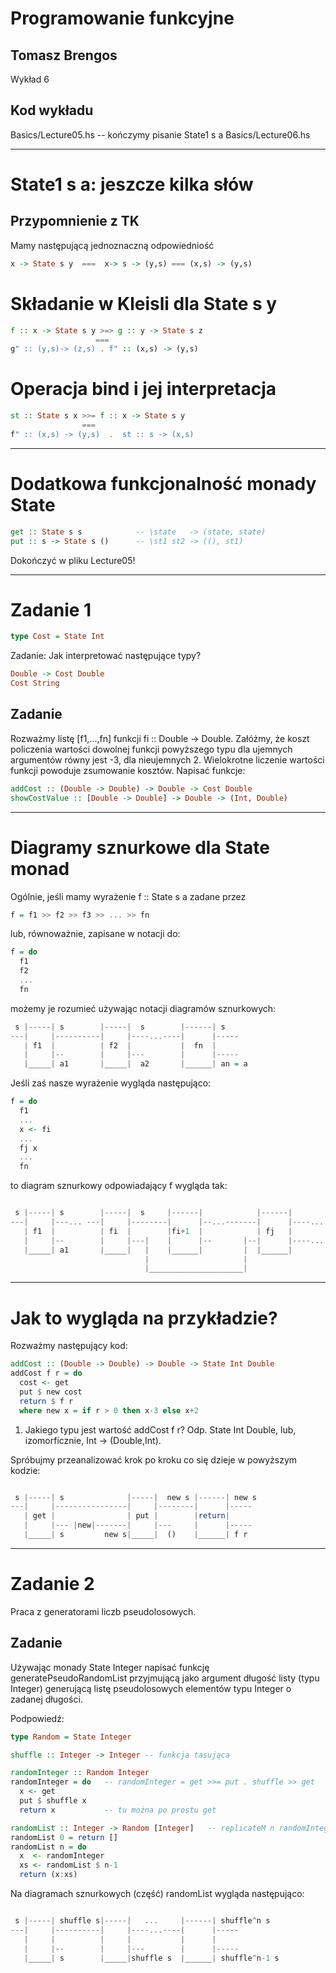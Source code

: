 # Programowanie funkcyjne

## Tomasz Brengos

Wykład 6


## Kod wykładu 
Basics/Lecture05.hs -- kończymy pisanie State1 s a
Basics/Lecture06.hs

---

# State1 s a: jeszcze kilka słów

## Przypomnienie z TK
Mamy następującą jednoznaczną odpowiedniość
```haskell
x -> State s y  ===  x-> s -> (y,s) === (x,s) -> (y,s)
```

# Składanie w Kleisli dla State s y
```haskell
f :: x -> State s y >=> g :: y -> State s z   
                   === 
g" :: (y,s)-> (z,s) . f" :: (x,s) -> (y,s)
```

# Operacja bind i jej interpretacja
```haskell
st :: State s x >>= f :: x -> State s y
                ===
f" :: (x,s) -> (y,s)  .  st :: s -> (x,s)  
```

---


# Dodatkowa funkcjonalność monady State

```haskell
get :: State s s            -- \state   -> (state, state)
put :: s -> State s ()      -- \st1 st2 -> ((), st1) 
```
Dokończyć w pliku Lecture05!

---

# Zadanie 1

```haskell
type Cost = State Int
```

Zadanie: Jak interpretować następujące typy?
```haskell
Double -> Cost Double
Cost String
```

## Zadanie
Rozważmy listę [f1,...,fn] funkcji fi :: Double -> Double. Załóżmy, że 
koszt policzenia wartości dowolnej funkcji powyższego typu dla ujemnych argumentów 
równy jest -3, dla nieujemnych 2. Wielokrotne liczenie wartości funkcji powoduje zsumowanie 
kosztów. Napisać funkcje:
```haskell
addCost :: (Double -> Double) -> Double -> Cost Double
showCostValue :: [Double -> Double] -> Double -> (Int, Double)
```

---

# Diagramy sznurkowe dla State monad

Ogólnie, jeśli mamy wyrażenie f :: State s a zadane przez
```haskell
f = f1 >> f2 >> f3 >> ... >> fn
```

lub, równoważnie, zapisane w notacji do:
```haskell
f = do
  f1
  f2
  ...
  fn
```

możemy je rozumieć używając notacji diagramów sznurkowych:
```haskell
 s |-----| s        |-----|  s        |------| s
---|     |----------|     |----...----|      |-----
   | f1  |          | f2  |           |  fn  |
   |     |--        |     |---        |      |-----
   |_____| a1       |_____|  a2       |______| an = a
```

Jeśli zaś nasze wyrażenie wygląda następująco:
```haskell
f = do
  f1
  ...
  x <- fi
  ...
  fj x
  ...
  fn
```
to diagram sznurkowy odpowiadający f wygląda tak:
```haskell

 s |-----| s        |-----|  s     |------|            |------|
---|     |---... ---|     |--------|      |--...-------|      |----...
   | f1  |          | fi  |        |fi+1  |            | fj   |
   |     |--        |     |---|    |      |--       |--|      |----...
   |_____| a1       |_____|   |    |______|         |  |______|
                              |                     |
                              |_____________________|

```


---

# Jak to wygląda na przykładzie?

Rozważmy następujący kod:
```haskell
addCost :: (Double -> Double) -> Double -> State Int Double
addCost f r = do
  cost <- get
  put $ new cost
  return $ f r
  where new x = if r > 0 then x-3 else x+2
```
1. Jakiego typu jest wartość addCost f r?
Odp. State Int Double, lub, izomorficznie, Int -> (Double,Int).

Spróbujmy przeanalizować krok po kroku co się dzieje w powyższym kodzie:
```haskell

 s |-----| s              |-----|  new s |------| new s
---|     |----------------|     |--------|      |-----
   | get |                | put |        |return|
   |     |--- |new|-------|     |---     |      |-----
   |_____| s         new s|_____|  ()    |______| f r

```

---

# Zadanie 2

Praca z generatorami liczb pseudolosowych.

## Zadanie
Używając monady State Integer napisać funkcję generatePseudoRandomList
przyjmującą jako argument długość listy (typu Integer) generującą listę pseudolosowych
elementów typu Integer o zadanej długości.

Podpowiedź:
```haskell
type Random = State Integer

shuffle :: Integer -> Integer -- funkcja tasująca

randomInteger :: Random Integer
randomInteger = do   -- randomInteger = get >>= put . shuffle >> get
  x <- get
  put $ shuffle x
  return x           -- tu można po prostu get

randomList :: Integer -> Random [Integer]   -- replicateM n randomInteger
randomList 0 = return []
randomList n = do
  x  <- randomInteger
  xs <- randomList $ n-1
  return (x:xs)
```
Na diagramach sznurkowych (część) randomList wygląda następująco:
```haskell

 s |-----| shuffle s|-----|   ...     |------| shuffle^n s
---|     |----------|     |----...----|      |-----
   |     |          |     |           |      |
   |     |--        |     |---        |      |-----
   |_____| s        |_____|shuffle s  |______| shuffle^n-1 s

```

